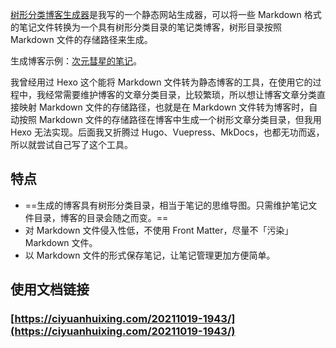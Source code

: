 [树形分类博客生成器](https://github.com/ciyuanhuixing/MarkdownToTreeBlog)是我写的一个静态网站生成器，可以将一些 Markdown 格式的笔记文件转换为一个具有树形分类目录的笔记类博客，树形目录按照 Markdown 文件的存储路径来生成。

生成博客示例：[次元彗星的笔记](https://ciyuanhuixing.com/)。

我曾经用过 Hexo 这个能将 Markdown 文件转为静态博客的工具，在使用它的过程中，我经常需要维护博客的文章分类目录，比较繁琐，所以想让博客文章分类直接映射 Markdown 文件的存储路径，也就是在 Markdown 文件转为博客时，自动按照 Markdown 文件的存储路径在博客中生成一个树形文章分类目录，但我用 Hexo 无法实现。后面我又折腾过 Hugo、Vuepress、MkDocs，也都无功而返，所以就尝试自己写了这个工具。

## 特点

- ==生成的博客具有树形分类目录，相当于笔记的思维导图。只需维护笔记文件目录，博客的目录会随之而变。==
- 对 Markdown 文件侵入性低，不使用 Front Matter，尽量不「污染」Markdown 文件。
- 以 Markdown 文件的形式保存笔记，让笔记管理更加方便简单。

## 使用文档链接

### [https://ciyuanhuixing.com/20211019-1943/](https://ciyuanhuixing.com/20211019-1943/)
